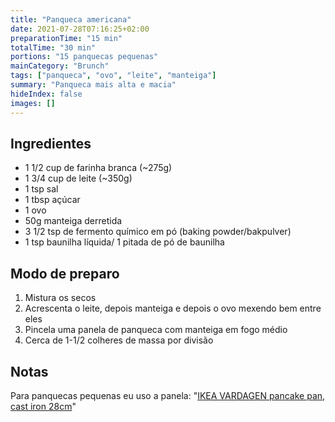 ```yaml
---
title: "Panqueca americana"
date: 2021-07-28T07:16:25+02:00
preparationTime: "15 min"
totalTime: "30 min"
portions: "15 panquecas pequenas"
mainCategory: "Brunch"
tags: ["panqueca", "ovo", "leite", "manteiga"]
summary: "Panqueca mais alta e macia"
hideIndex: false
images: []
---
```


## Ingredientes

* 1 1/2 cup de farinha branca (~275g)
* 1 3/4 cup de leite (~350g)
* 1 tsp sal
* 1 tbsp a&ccedil;úcar
* 1 ovo
* 50g manteiga derretida
* 3 1/2 tsp de fermento químico em pó (baking powder/bakpulver)
* 1 tsp baunilha líquida/ 1 pitada de pó de baunilha

## Modo de preparo

1. Mistura os secos
2. Acrescenta o leite, depois manteiga e depois o ovo mexendo bem entre eles
3. Pincela uma panela de panqueca com manteiga em fogo médio
4. Cerca de 1-1/2 colheres de massa por divisão

## Notas

Para panquecas pequenas eu uso a panela: "[IKEA VARDAGEN pancake pan, cast iron 28cm](https://www.ikea.com/se/sv/p/vardagen-blini-plaettpanna-gjutjaern-80437272/)" 


